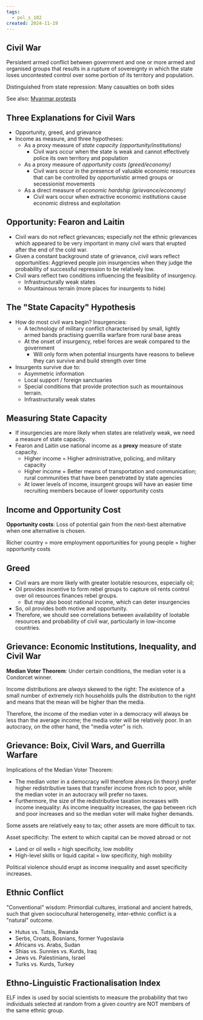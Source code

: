```yaml
---
tags:
  - pol_s_102
created: 2024-11-19
---
```


## Civil War

Persistent armed conflict between government and one or more armed and organised groups that results in a rupture of sovereignty in which the state loses uncontested control over some portion of its territory and population.

Distinguished from state repression: Many casualties on both sides

See also: [Myanmar protests](https://en.wikipedia.org/wiki/Myanmar_protests_(2021%E2%80%93present))

## Three Explanations for Civil Wars

- Opportunity, greed, and grievance
- Income as measure, and three hypotheses:
  - As a proxy measure of *state capacity (opportunity/institutions)*
    - Civil wars occur when the state is weak and cannot effectively police its own territory and population
  - As a proxy measure of *opportunity costs (greed/economy)*
    - Civil wars occur in the presence of valuable economic resources that can be controlled by opportunistic armed groups or secessionist movements
  - As a direct measure of *economic hardship (grievance/economy)*
    - Civil wars occur when extractive economic institutions cause economic distress and exploitation

## Opportunity: Fearon and Laitin

- Civil wars do not reflect grievances; especially not the ethnic grievances which appeared to be very important in many civil wars that erupted after the end of the cold war.
- Given a constant background state of grievance, civil wars reflect opportunities: Aggrieved people join insurgencies when they judge the probability of successful repression to be relatively low.
- Civil wars reflect two conditions influencing the feasibility of insurgency.
  - Infrastructurally weak states
  - Mountainous terrain (more places for insurgents to hide)

## The "State Capacity" Hypothesis

- How do most civil wars begin? Insurgencies:
  - A technology of military conflict characterised by small, lightly armed bands practising guerrilla warfare from rural base areas
  - At the onset of insurgency, rebel forces are weak compared to the government
    - Will only form when potential insurgents have reasons to believe they can survive and build strength over time
- Insurgents survive due to:
  - Asymmetric information
  - Local support / foreign sanctuaries
  - Special conditions that provide protection such as mountainous terrain.
  - Infrastructurally weak states

## Measuring State Capacity

- If insurgencies are more likely when states are relatively weak, we need a measure of state capacity.
- Fearon and Laitin use national income as a **proxy** measure of state capacity.
  - Higher income = Higher administrative, policing, and military capacity
  - Higher income = Better means of transportation and communication; rural communities that have been penetrated by state agencies
  - At lower levels of income, insurgent groups will have an easier time recruiting members because of lower opportunity costs

## Income and Opportunity Cost

**Opportunity costs**: Loss of potential gain from the next-best alternative when one alternative is chosen.

Richer country = more employment opportunities for young people = higher opportunity costs

## Greed

- Civil wars are more likely with greater lootable resources, especially oil;
- Oil provides incentive to form rebel groups to capture oil rents control over oil resources finances rebel groups.
  - But may also boost national income, which can deter insurgencies
- So, oil provides both motive and opportunity.
- Therefore, we should see correlations between availability of lootable resources and probability of civil war, particularly in low-income countries.

## Grievance: Economic Institutions, Inequality, and Civil War

**Median Voter Theorem**: Under certain conditions, the median voter is a Condorcet winner.

Income distributions are *always* skewed to the right: The existence of a small number of extremely rich households pulls the distribution to the right and means that the mean will be higher than the media.

Therefore, the income of the median voter in a democracy will always be less than the average income; the media voter will be relatively poor. In an autocracy, on the other hand, the "media voter" is rich.

## Grievance: Boix, Civil Wars, and Guerrilla Warfare

Implications of the Median Voter Theorem:
- The median voter in a democracy will therefore always (in theory) prefer higher redistributive taxes that transfer income from rich to poor, while the median voter in an autocracy will prefer no taxes.
- Furthermore, the size of the redistributive taxation increases with income inequality: As income inequality increases, the gap between rich and poor increases and so the median voter will make higher demands.

Some assets are relatively easy to tax; other assets are more difficult to tax.

Asset specificity: The extent to which capital can be moved abroad or not
- Land or oil wells = high specificity, low mobility
- High-level skills or liquid capital = low specificity, high mobility

Political violence should erupt as income inequality and asset specificity increases.

## Ethnic Conflict

"Conventional" wisdom: Primordial cultures, irrational and ancient hatreds, such that given sociocultural heterogeneity, inter-ethnic conflict is a "natural" outcome.

- Hutus vs. Tutsis, Rwanda
- Serbs, Croats, Bosnians, former Yugoslavia
- Africans vs. Arabs, Sudan
- Shias vs. Sunnies vs. Kurds, Iraq
- Jews vs. Palestinians, Israel
- Turks vs. Kurds, Turkey

## Ethno-Linguistic Fractionalisation Index

ELF index is used by social scientists to measure the probability that two individuals selected at random from a given country are NOT members of the same ethnic group.